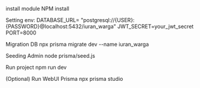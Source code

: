 install module
NPM install

Setting env:
DATABASE_URL=  "postgresql://{USER}:{PASSWORD}@localhost:5432/iuran_warga"
JWT_SECRET=your_jwt_secret
PORT=8000

Migration DB
npx prisma migrate dev --name iuran_warga

Seeding Admin
node prisma/seed.js   

Run project
npm run dev


(Optional)
Run WebUI Prisma
npx prisma studio

